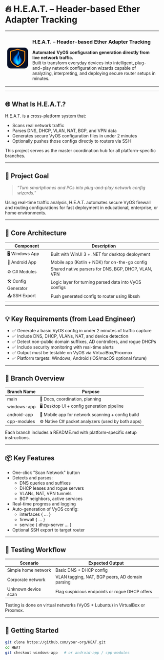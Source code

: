 # 🔥 H.E.A.T. – Header-based Ether Adapter Tracking

<table>
  <tr>
    <td><img src="docs/heat.png" alt="H.E.A.T. Logo" width="180"  style="border-radius:12px; margin-right:16px;"/></td>
    <td>
      <h3>H.E.A.T. – Header-based Ether Adapter Tracking</h3>
      <p><strong>Automated VyOS configuration generation directly from live network traffic.</strong><br/>
      Built to transform everyday devices into intelligent, plug-and-play network configuration wizards capable of analyzing, interpreting, and deploying secure router setups in minutes.</p>
    </td>
  </tr>
</table>

---

## 🌐 What Is H.E.A.T.?

H.E.A.T. is a cross-platform system that:
- Scans real network traffic
- Parses DNS, DHCP, VLAN, NAT, BGP, and VPN data
- Generates secure VyOS configuration files in under 2 minutes
- Optionally pushes those configs directly to routers via SSH

This project serves as the master coordination hub for all platform-specific branches.

---

## 🎯 Project Goal

> _“Turn smartphones and PCs into plug-and-play network config wizards.”_

Using real-time traffic analysis, H.E.A.T. automates secure VyOS firewall and routing configurations for fast deployment in educational, enterprise, or home environments.

---

## 🧱 Core Architecture

| Component           | Description                                           |
|--------------------|-------------------------------------------------------|
| 🖥 Windows App      | Built with WinUI 3 + .NET for desktop deployment      |
| 📱 Android App      | Mobile app (Kotlin + NDK) for on-the-go config        |
| ⚙️ C# Modules       | Shared native parsers for DNS, BGP, DHCP, VLAN, VPN   |
| 🛠 Config Generator  | Logic layer for turning parsed data into VyOS configs |
| 📤 SSH Export       | Push generated config to router using libssh          |

---

## 💡 Key Requirements (from Lead Engineer)

- ✅ Generate a basic VyOS config in under 2 minutes of traffic capture
- ✅ Include DNS, DHCP, VLANs, NAT, and device detection
- ✅ Detect non-public domain suffixes, AD controllers, and rogue DHCPs
- ✅ Include security monitoring with real-time alerts
- ✅ Output must be testable on VyOS via VirtualBox/Proxmox
- ✅ Platform targets: Windows, Android (iOS/macOS optional future)

---

## 🔀 Branch Overview

| Branch Name     | Purpose                                            |
|-----------------|----------------------------------------------------|
| main          | 📘 Docs, coordination, planning                     |
| windows-app   | 🖥 Desktop UI + config generation pipeline           |
| android-app   | 📱 Mobile app for network scanning + config build   |
| cpp-modules   | ⚙️ Native C# packet analyzers (used by both apps)  |

Each branch includes a README.md with platform-specific setup instructions.

---

## 📦 Key Features

- One-click "Scan Network" button
- Detects and parses:
  - DNS queries and suffixes
  - DHCP leases and rogue servers
  - VLANs, NAT, VPN tunnels
  - BGP neighbors, active services
- Real-time progress and logging
- Auto-generation of VyOS config:
  - interfaces { ... }
  - firewall { ... }
  - service { dhcp-server ... }
- Optional SSH export to target router

---

## 🧪 Testing Workflow

| Scenario              | Expected Output                                  |
|-----------------------|--------------------------------------------------|
| Simple home network   | Basic DNS + DHCP config                          |
| Corporate network     | VLAN tagging, NAT, BGP peers, AD domain parsing  |
| Unknown device scan   | Flag suspicious endpoints or rogue DHCP offers   |

Testing is done on virtual networks (VyOS + Lubuntu) in VirtualBox or Proxmox.

---

## 🚀 Getting Started

```bash
git clone https://github.com/your-org/HEAT.git
cd HEAT
git checkout windows-app   # or android-app / cpp-modules
